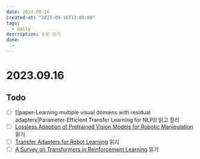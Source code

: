 ```yaml
---
date: 2023-09-16
created-at: "2023-09-16T12:00:00"
tags:
  - daily
description: 논문 읽기
done:
  - 
---
```

# 2023.09.16
## Todo
- [ ] [[paper-Learning multiple visual domains with residual adapters|Parameter-Efficient Transfer Learning for NLP]] 읽고 정리
- [ ] [Lossless Adaption of Pretrained Vision Models for Robotic Manipulation](https://arxiv.org/pdf/2304.06600.pdf) 읽기
- [ ] [Transfer Adapters for Robot Learning](https://openreview.net/pdf?id=H--wvRYBmF) 읽기
- [ ] [A Survey on Transformers in Reinforcement Learning](https://arxiv.org/pdf/2301.03044.pdf) 읽기